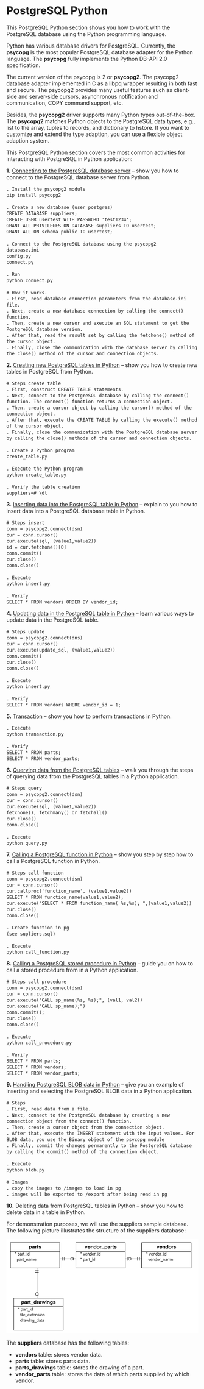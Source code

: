 # PostgreSQL Python

This PostgreSQL Python section shows you how to work with the PostgreSQL database using the Python programming language.

Python has various database drivers for PostgreSQL. Currently, the **psycopg** is the most popular PostgreSQL database adapter for the Python language. The **psycopg** fully implements the Python DB-API 2.0 specification.

The current version of the psycopg is 2 or **psycopg2**. The psycopg2 database adapter implemented in C as a libpq wrapper resulting in both fast and secure. The psycopg2 provides many useful features such as client-side and server-side cursors, asynchronous notification and communication, COPY command support, etc.

Besides, the **psycopg2** driver supports many Python types out-of-the-box. The **psycopg2** matches Python objects to the PostgreSQL data types, e.g., list to the array, tuples to records, and dictionary to hstore.  If you want to customize and extend the type adaption, you can use a flexible object adaption system.

This PostgreSQL Python section covers the most common activities for interacting with PostgreSQL in Python application:

**1.** <a href="https://www.postgresqltutorial.com/postgresql-tutorial/postgresql-select/">Connecting to the PostgreSQL database server</a> – show you how to connect to the PostgreSQL database server from Python.

```
. Install the psycopg2 module
pip install psycopg2

. Create a new database (user postgres)
CREATE DATABASE suppliers;
CREATE USER usertest WITH PASSWORD 'test1234';
GRANT ALL PRIVILEGES ON DATABASE suppliers TO usertest;
GRANT ALL ON schema public TO usertest;

. Connect to the PostgreSQL database using the psycopg2
database.ini
config.py
connect.py

. Run
python connect.py

# How it works.
. First, read database connection parameters from the database.ini file.
. Next, create a new database connection by calling the connect() function.
. Then, create a new cursor and execute an SQL statement to get the PostgreSQL database version.
. After that, read the result set by calling the fetchone() method of the cursor object.
. Finally, close the communication with the database server by calling the close() method of the cursor and connection objects.
```

**2.** <a href="https://www.postgresqltutorial.com/postgresql-python/create-tables/">Creating new PostgreSQL tables in Python</a> – show you how to create new tables in PostgreSQL from Python.

```
# Steps create table
. First, construct CREATE TABLE statements.
. Next, connect to the PostgreSQL database by calling the connect() function. The connect() function returns a connection object.
. Then, create a cursor object by calling the cursor() method of the connection object.
. After that, execute the CREATE TABLE by calling the execute() method of the cursor object.
. Finally, close the communication with the PostgreSQL database server by calling the close() methods of the cursor and connection objects.

. Create a Python program
create_table.py

. Execute the Python program
python create_table.py

. Verify the table creation
suppliers=# \dt
```

**3.** <a href="https://www.postgresqltutorial.com/postgresql-python/insert/">Inserting data into the PostgreSQL table in Python</a> – explain to you how to insert data into a PostgreSQL database table in Python.

```
# Steps insert
conn = psycopg2.connect(dsn)
cur = conn.cursor()
cur.execute(sql, (value1,value2))
id = cur.fetchone()[0]
conn.commit()
cur.close()
conn.close()

. Execute
python insert.py

. Verify
SELECT * FROM vendors ORDER BY vendor_id;
```

**4.** <a href="https://www.postgresqltutorial.com/postgresql-python/update/">Updating data in the PostgreSQL table in Python</a> – learn various ways to update data in the PostgreSQL table.

```
# Steps update
conn = psycopg2.connect(dns)
cur = conn.cursor()
cur.execute(update_sql, (value1,value2))
conn.commit()
cur.close()
conn.close()

. Execute
python insert.py

. Verify
SELECT * FROM vendors WHERE vendor_id = 1;
```

**5.** <a href="https://www.postgresqltutorial.com/postgresql-python/transaction/">Transaction</a> – show you how to perform transactions in Python.

```
. Execute
python transaction.py

. Verify
SELECT * FROM parts;
SELECT * FROM vendor_parts;
```

**6.** <a href="https://www.postgresqltutorial.com/postgresql-python/query/">Querying data from the PostgreSQL tables</a> – walk you through the steps of querying data from the PostgreSQL tables in a Python application.

```
# Steps query
conn = psycopg2.connect(dsn)
cur = conn.cursor()
cur.execute(sql, (value1,value2))
fetchone(), fetchmany() or fetchall()
cur.close()
conn.close()

. Execute
python query.py
```

**7.** <a href="https://www.postgresqltutorial.com/postgresql-python/postgresql-python-call-postgresql-functions/">Calling a PostgreSQL function in Python</a> – show you step by step how to call a PostgreSQL function in Python.

```
# Steps call function
conn = psycopg2.connect(dsn)
cur = conn.cursor()
cur.callproc('function_name', (value1,value2))
SELECT * FROM function_name(value1,value2);
cur.execute("SELECT * FROM function_name( %s,%s); ",(value1,value2))
cur.close()
conn.close()

. Create function in pg
(see supliers.sql)

. Execute
python call_function.py
```

**8.** <a href="https://www.postgresqltutorial.com/postgresql-python/call-stored-procedures/">Calling a PostgreSQL stored procedure in Python</a> – guide you on how to call a stored procedure from in a Python application.

```
# Steps call procedure
conn = psycopg2.connect(dsn)
cur = conn.cursor()
cur.execute("CALL sp_name(%s, %s);", (val1, val2))
cur.execute("CALL sp_name);")
conn.commit();
cur.close()
conn.close()

. Execute
python call_procedure.py

. Verify
SELECT * FROM parts;
SELECT * FROM vendors;
SELECT * FROM vendor_parts;
```

**9.** <a href="https://www.postgresqltutorial.com/postgresql-python/blob/">Handling PostgreSQL BLOB data in Python</a> – give you an example of inserting and selecting the PostgreSQL BLOB data in a Python application.

```
# Steps
. First, read data from a file.
. Next, connect to the PostgreSQL database by creating a new connection object from the connect() function.
. Then, create a cursor object from the connection object.
. After that, execute the INSERT statement with the input values. For BLOB data, you use the Binary object of the psycopg module
. Finally, commit the changes permanently to the PostgreSQL database by calling the commit() method of the connection object.

. Execute
python blob.py

# Images
. copy the images to /images to load in pg
. images will be exported to /export after being read in pg
```

**10.** Deleting data from PostgreSQL tables in Python – show you how to delete data in a table in Python.

For demonstration purposes, we will use the suppliers sample database. The following picture illustrates the structure of the suppliers database:

![](images/PostgreSQL-Python-Sample-Database-Diagram.png)

The **suppliers** database has the following tables:

 * **vendors** table: stores vendor data.
 * **parts** table: stores parts data.
 * **parts_drawings** table: stores the drawing of a part.
 * **vendor_parts** table: stores the data of which parts supplied by which vendor.